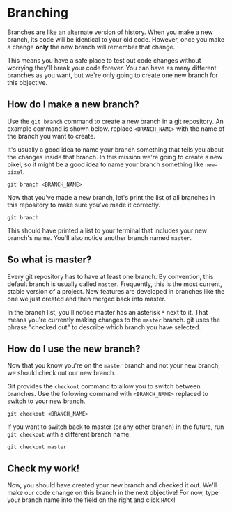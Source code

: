 # Branching

Branches are like an alternate version of history. When you make a new branch, its code will be identical to your old code. However, once you make a change **only** the new branch will remember that change.

This means you have a safe place to test out code changes without worrying they'll break your code forever. You can have as many different branches as you want, but we're only going to create one new branch for this objective.

## How do I make a new branch?

Use the `git branch` command to create a new branch in a git repository. An example command is shown below. replace `<BRANCH_NAME>` with the name of the branch you want to create.

It's usually a good idea to name your branch something that tells you about the changes inside that branch. In this mission we're going to create a new pixel, so it might be a good idea to name your branch something like `new-pixel`.

```
git branch <BRANCH_NAME>
```

Now that you've made a new branch, let's print the list of all branches in this repository to make sure you've made it correctly.

```
git branch
```

This should have printed a list to your terminal that includes your new branch's name. You'll also notice another branch named `master`.

## So what is master?

Every git repository has to have at least one branch. By convention, this default branch is usually called `master`. Frequently, this is the most current, stable version of a project. New features are developed in branches like the one we just created and then merged back into master.

In the branch list, you'll notice master has an asterisk `*` next to it. That means you're currently making changes to the `master` branch. git uses the phrase "checked out" to describe which branch you have selected.

## How do I use the new branch?

Now that you know you're on the `master` branch and not your new branch, we should check out our new branch.

Git provides the `checkout` command to allow you to switch between branches. Use the following command with `<BRANCH_NAME>` replaced to switch to your new branch.

```
git checkout <BRANCH_NAME>
```

If you want to switch back to master (or any other branch) in the future, run `git checkout` with a different branch name.

```
git checkout master
```

## Check my work!

Now, you should have created your new branch and checked it out. We'll make our code change on this branch in the next objective! For now, type your branch name into the field on the right and click `HACK`!
